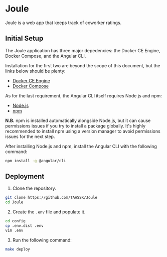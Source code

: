 # Joule

Joule is a web app that keeps track of coworker ratings.

## Initial Setup

The Joule application has three major depedencies: the Docker CE Engine, Docker Compose, and the Angular CLI.

Installation for the first two are beyond the scope of this document, but the links below should be plenty:

* [Docker CE Engine](https://docs.docker.com/engine/installation/)
* [Docker Compose](https://docs.docker.com/compose/install/)

As for the last requirement, the Angular CLI itself requires Node.js and npm:

* [Node.js](https://nodejs.org/en/download/package-manager/)
* [npm](https://docs.npmjs.com/getting-started/installing-node#using-a-version-manager-to-install-nodejs-and-npm)

**N.B.** npm is installed automatically alongside Node.js, but it can cause permissions issues if you try to install a package globally. It's highly recommended to install npm using a version manager to avoid permissions issues for the next step.

After installing Node.js and npm, install the Angular CLI with the following command:

```bash
npm install -g @angular/cli
```

## Deployment

1. Clone the repository.

```bash
git clone https://github.com/TAASSK/Joule
cd Joule
```

2. Create the `.env` file and populate it.

```bash
cd config
cp .env.dist .env
vim .env
```

3. Run the following command:

```bash
make deploy
```
